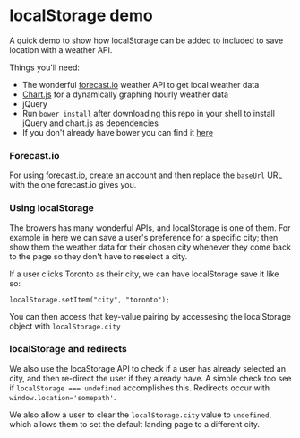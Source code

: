 # localStorage demo

A quick demo to show how localStorage can be added to included to save location with a weather API.

Things you'll need:

* The wonderful [forecast.io](http://forecast.io/) weather API to get local weather data
* [Chart.js](http://www.chartjs.org/) for a dynamically graphing hourly weather data
* jQuery
* Run `bower install` after downloading this repo in your shell to install jQuery and chart.js as dependencies
* If you don't already have bower you can find it [here](http://www.chartjs.org/)

### Forecast.io

For using forecast.io, create an account and then replace the `baseUrl` URL with the one forecast.io gives you.

### Using localStorage

The browers has many wonderful APIs, and localStorage is one of them. For example in here we can save a user's preference for a specific city; then show them the weather data for their chosen city whenever they come back to the page so they don't have to reselect a city.

If a user clicks Toronto as their city, we can have localStorage save it like so:


`localStorage.setItem("city", "toronto");`

You can then access that key-value pairing by accessesing the localStorage object with `localStorage.city`

### localStorage and redirects

We also use the locaStorage API to check if a user has already selected an city, and then re-direct the user if they already have. A simple check too see if `localStorage === undefined` accomplishes this. Redirects occur with `window.location='somepath'`.

We also allow a user to clear the `localStorage.city` value to `undefined`, which allows them to set the default landing page to a different city.


